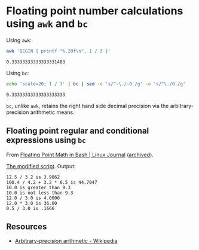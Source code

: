 # Floating point number calculations using `awk` and `bc`

Using `awk`:

```sh
awk 'BEGIN { printf "%.20f\n", 1 / 3 }'
```

```
0.33333333333333331483
```

Using `bc`:

```sh
echo 'scale=20; 1 / 3' | bc | sed -e 's/^-\./-0./g' -e 's/^\./0./g'
```

```
0.33333333333333333333
```

`bc`, unlike `awk`, retains the right hand side decimal precision via the arbitrary-precision arithmetic means.

## Floating point regular and conditional expressions using `bc`

From [Floating Point Math in Bash | Linux Journal](https://www.linuxjournal.com/content/floating-point-math-bash) ([archived](https://archive.is/20201104222335/https://www.linuxjournal.com/content/floating-point-math-bash)).

[The modified script](./comp). Output:

```
12.5 / 3.2 is 3.9062
100.4 / 4.2 + 3.2 * 6.5 is 44.7047
10.0 is greater than 9.3
10.0 is not less than 9.3
12.0 / 3.0 is 4.0000
12.0 * 3.0 is 36.00
0.5 / 3.0 is .1666
```

## Resources

-   [Arbitrary-precision arithmetic - Wikipedia](https://en.wikipedia.org/wiki/Arbitrary-precision_arithmetic)
